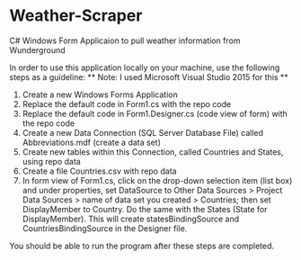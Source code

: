 # Weather-Scraper
C# Windows Form Applicaion to pull weather information from Wunderground

In order to use this application locally on your machine, use the following steps as a guideline:
** Note: I used Microsoft Visual Studio 2015 for this **
1. Create a new Windows Forms Application
2. Replace the default code in Form1.cs with the repo code
3. Replace the default code in Form1.Designer.cs (code view of form) with the repo code
4. Create a new Data Connection (SQL Server Database File) called Abbreviations.mdf (create a data set)
5. Create new tables within this Connection, called Countries and States, using repo data
6. Create a file Countries.csv with repo data
7. In form view of Form1.cs, click on the drop-down selection item (list box) and under properties, set DataSource to Other Data Sources > Project Data Sources > name of data set you created > Countries; then set DisplayMember to Country. Do the same with the States (State for DisplayMember). This will create statesBindingSource and CountriesBindingSource in the Designer file.

You should be able to run the program after these steps are completed.
